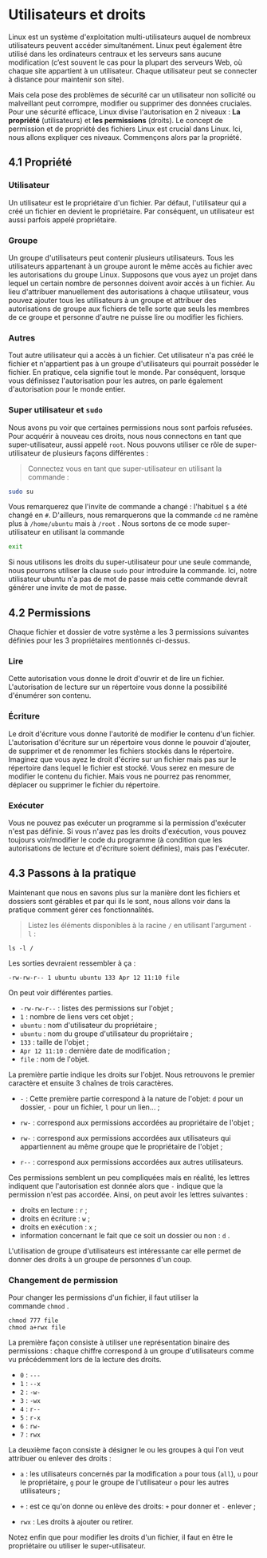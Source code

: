 # Utilisateurs et droits

Linux est un système d'exploitation multi-utilisateurs auquel de nombreux utilisateurs peuvent accéder simultanément. Linux peut également être utilisé dans les ordinateurs centraux et les serveurs sans aucune modification (c’est souvent le cas pour la plupart des serveurs Web, où chaque site appartient à un utilisateur. Chaque utilisateur peut se connecter à distance pour maintenir son site).

Mais cela pose des problèmes de sécurité car un utilisateur non sollicité ou malveillant peut corrompre, modifier ou supprimer des données cruciales. Pour une sécurité efficace, Linux divise l'autorisation en 2 niveaux : **La propriété** (utilisateurs) et **les permissions** (droits). Le concept de permission et de propriété des fichiers Linux est crucial dans Linux. Ici, nous allons expliquer ces niveaux. Commençons alors par la propriété.

## 4.1 Propriété

### Utilisateur

Un utilisateur est le propriétaire d'un fichier. Par défaut, l'utilisateur qui a créé un fichier en devient le propriétaire. Par conséquent, un utilisateur est aussi parfois appelé propriétaire.

### Groupe

Un groupe d'utilisateurs peut contenir plusieurs utilisateurs. Tous les utilisateurs appartenant à un groupe auront le même accès au fichier avec les autorisations du groupe Linux. Supposons que vous ayez un projet dans lequel un certain nombre de personnes doivent avoir accès à un fichier. Au lieu d'attribuer manuellement des autorisations à chaque utilisateur, vous pouvez ajouter tous les utilisateurs à un groupe et attribuer des autorisations de groupe aux fichiers de telle sorte que seuls les membres de ce groupe et personne d'autre ne puisse lire ou modifier les fichiers.

### Autres

Tout autre utilisateur qui a accès à un fichier. Cet utilisateur n'a pas créé le fichier et n'appartient pas à un groupe d'utilisateurs qui pourrait posséder le fichier. En pratique, cela signifie tout le monde. Par conséquent, lorsque vous définissez l'autorisation pour les autres, on parle également d'autorisation pour le monde entier.

### Super utilisateur et `sudo`

Nous avons pu voir que certaines permissions nous sont parfois refusées. Pour acquérir à nouveau ces droits, nous nous connectons en tant que super-utilisateur, aussi appelé `root`. Nous pouvons utiliser ce rôle de super-utilisateur de plusieurs façons différentes :

> Connectez vous en tant que super-utilisateur en utilisant la commande : 
```bash
sudo su
```
Vous remarquerez que l'invite de commande a changé : l'habituel `$` a été changé en `#`. D'ailleurs, nous remarquerons que la commande `cd` ne ramène plus à `/home/ubuntu` mais à `/root` . Nous sortons de ce mode super-utilisateur en utilisant la commande 

```bash
exit
```
 
Si nous utilisons les droits du super-utilisateur pour une seule commande, nous pourrons utiliser la clause `sudo` pour introduire la commande. Ici, notre utilisateur ubuntu n'a pas de mot de passe mais cette commande devrait générer une invite de mot de passe.

## 4.2 Permissions

Chaque fichier et dossier de votre système a les 3 permissions suivantes définies pour les 3 propriétaires mentionnés ci-dessus.

### Lire

Cette autorisation vous donne le droit d'ouvrir et de lire un fichier. L'autorisation de lecture sur un répertoire vous donne la possibilité d'énumérer son contenu.

### Écriture

Le droit d'écriture vous donne l'autorité de modifier le contenu d'un fichier. L'autorisation d'écriture sur un répertoire vous donne le pouvoir d'ajouter, de supprimer et de renommer les fichiers stockés dans le répertoire. Imaginez que vous ayez le droit d'écrire sur un fichier mais pas sur le répertoire dans lequel le fichier est stocké. Vous serez en mesure de modifier le contenu du fichier. Mais vous ne pourrez pas renommer, déplacer ou supprimer le fichier du répertoire.

### Exécuter

Vous ne pouvez pas exécuter un programme si la permission d'exécuter n'est pas définie. Si vous n'avez pas les droits d'exécution, vous pouvez toujours voir/modifier le code du programme (à condition que les autorisations de lecture et d'écriture soient définies), mais pas l'exécuter.

## 4.3 Passons à la pratique

Maintenant que nous en savons plus sur la manière dont les fichiers et dossiers sont gérables et par qui ils le sont, nous allons voir dans la pratique comment gérer ces fonctionnalités.

> Listez les éléments disponibles à la racine `/` en utilisant l'argument `-l` :

```shell
ls -l /
```

Les sorties devraient ressembler à ça :

```shell
-rw-rw-r-- 1 ubuntu ubuntu 133 Apr 12 11:10 file
```

On peut voir différentes parties.

- `-rw-rw-r--` : listes des permissions sur l'objet ;
- `1` : nombre de liens vers cet objet ;
- `ubuntu` : nom d'utilisateur du propriétaire ;
- `ubuntu` : nom du groupe d'utilisateur du propriétaire ;
- `133` : taille de l'objet ;
- `Apr 12 11:10` : dernière date de modification ;
- `file` : nom de l'objet.

La première partie indique les droits sur l'objet. Nous retrouvons le premier caractère et ensuite 3 chaînes de trois caractères.

- `-` : Cette première partie correspond à la nature de l'objet: `d` pour un dossier, `-` pour un fichier, `l` pour un lien... ;
    
- `rw-` : correspond aux permissions accordées au propriétaire de l'objet ;
    
- `rw-` : correspond aux permissions accordées aux utilisateurs qui appartiennent au même groupe que le propriétaire de l'objet ;
    
- `r--` : correspond aux permissions accordées aux autres utilisateurs.
    

Ces permissions semblent un peu compliquées mais en réalité, les lettres indiquent que l'autorisation est donnée alors que `-` indique que la permission n'est pas accordée. Ainsi, on peut avoir les lettres suivantes :

- droits en lecture : `r` ;
- droits en écriture : `w` ;
- droits en exécution : `x` ;
- information concernant le fait que ce soit un dossier ou non : `d` .

L'utilisation de groupe d'utilisateurs est intéressante car elle permet de donner des droits à un groupe de personnes d'un coup.

### Changement de permission

Pour changer les permissions d'un fichier, il faut utiliser la commande `chmod` .

```shell
chmod 777 file
chmod a+rwx file
```

La première façon consiste à utiliser une représentation binaire des permissions : chaque chiffre correspond à un groupe d'utilisateurs comme vu précédemment lors de la lecture des droits.

- `0` : `---`
- `1` : `--x`
- `2` : `-w-`
- `3` : `-wx`
- `4` : `r--`
- `5` : `r-x`
- `6` : `rw-`
- `7` : `rwx`

La deuxième façon consiste à désigner le ou les groupes à qui l'on veut attribuer ou enlever des droits :

- `a` : les utilisateurs concernés par la modification `a` pour tous (`all`), `u` pour le propriétaire, `g` pour le groupe de l'utilisateur `o` pour les autres utilisateurs ;
    
- `+` : est ce qu'on donne ou enlève des droits: `+` pour donner et `-` enlever ;
    
- `rwx` : Les droits à ajouter ou retirer.
    

Notez enfin que pour modifier les droits d'un fichier, il faut en être le propriétaire ou utiliser le super-utilisateur.

